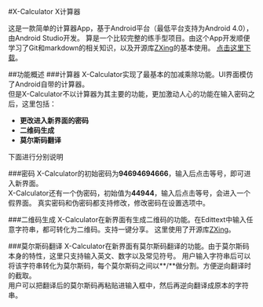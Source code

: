 #X-Calculator X计算器

这是一款简单的计算器App，基于Android平台（最低平台支持为Android 4.0），由Android Studio开发。
算是一个比较完整的练手型项目。由这个App开发顺便学习了Git和markdown的相关知识，以及开源库[ZXing](https://github.com/zxing/zxing)的基本使用。
[点击这里下载](http://beta.qq.com/m/na8o)。

##功能概述
###计算器
X-Calculator实现了最基本的加减乘除功能。UI界面模仿了Android自带的计算器。<br>
但是X-Calculator不以计算器为其主要的功能，更加激动人心的功能在输入密码之后，这里包括：

* **更改进入新界面的密码**<br>
* **二维码生成**<br>
* **莫尔斯码翻译**<br>

下面进行分别说明

###密码
X-Calculator的初始密码为**94694694666**，输入后点击等号，即可进入新界面。<br>
X-Calculator还有一个伪密码，初始值为**44944**，输入后点击等号，会进入一个假界面。
真实密码和伪密码都支持修改，修改密码在设置选项中。

###二维码生成
X-Calculator在新界面有生成二维码的功能。在Edittext中输入任意字符串，都可转化为二维码。支持一键分享。
这里使用了开源库[ZXing](https://github.com/zxing/zxing)。

###莫尔斯码翻译
X-Calculator在新界面有莫尔斯码翻译的功能。由于莫尔斯码本身的特性，这里只支持输入英文、数字以及常见符号。
用户输入字符串后可以将该字符串转化为莫尔斯码，每个莫尔斯码之间以**/**做分割。方便逆向翻译时的截取。<br>
用户可以把翻译后的莫尔斯码再粘贴进输入框中，然后再逆向翻译成原本的字符串。













